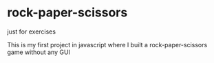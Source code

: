 # rock-paper-scissors
just for exercises

This is my first project in javascript where I built a rock-paper-scissors game without any GUI